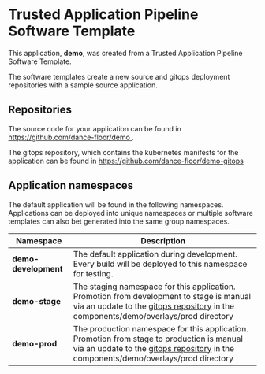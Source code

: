 # Trusted Application Pipeline Software Template

This application, **demo**, was created from a Trusted Application Pipeline Software Template.

The software templates create a new source and gitops deployment repositories with a sample source application. 

## Repositories

The source code for your application can be found in [https://github.com/dance-floor/demo ](https://github.com/dance-floor/demo ).
 
The gitops repository, which contains the kubernetes manifests for the application can be found in 
[https://github.com/dance-floor/demo-gitops ](https://github.com/dance-floor/demo-gitops ) 

## Application namespaces 

The default application will be found in the following namespaces. Applications can be deployed into unique namespaces or multiple software templates can also bet generated into the same group namespaces.  

|  Namespace   |  Description   |  
| -------- | -------- |   
| **demo-development** | The default application during development. Every build will be deployed to this namespace for testing. | 
| **demo-stage** | The staging namespace for this application. Promotion from development to stage is manual via an update to the [gitops repository](https://github.com/dance-floor/demo-gitops ) in the components/demo/overlays/prod directory |  
| **demo-prod** | The production namespace for this application. Promotion from stage to production is manual via an update to the [gitops repository](https://github.com/dance-floor/demo-gitops ) in the components/demo/overlays/prod directory | 